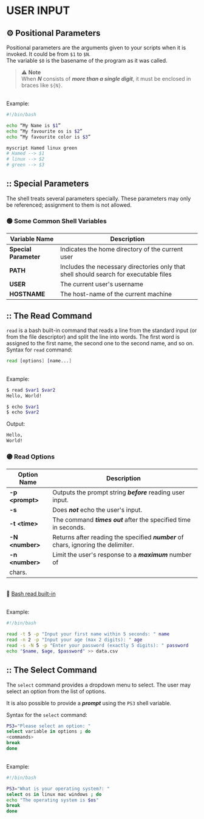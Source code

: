 # USER INPUT

## ⚙️ Positional Parameters
Positional parameters  are the arguments given to your scripts when it is invoked. It could be from `$1` to `$N`.
<br>The variable `$0` is the basename of the program as it was called.

> :warning: <b>Note</b>
> <br>When ***N*** consists of ***more than a single digit***, it must be enclosed in braces like `${N}`.

<br>Example:
```bash
#!/bin/bash

echo “My Name is $1”
echo “My favourite os is $2”
echo “My favourite color is $3”
```

```bash
myscript Hamed linux green
# Hamed --> $1
# linux --> $2
# green --> $3
```

## :: Special Parameters
The shell treats several parameters specially. These parameters may only be referenced; assignment to them is not allowed.

### :green_circle: Some Common Shell Variables

| **Variable Name** 	| **Description**                                                                       	|
|-------------------	|---------------------------------------------------------------------------------------	|
| **Special Parameter**          	| Indicates the home directory of the current user                                      	|
| **PATH**          	| Includes the necessary directories only that shell should search for executable files 	|
| **USER**          	| The current user's username                                                           	|
| **HOSTNAME**      	| The host-name of the current machine                                                  	|

## :: The Read Command
`read` is a bash built-in command that reads a line from the standard input (or from the file descriptor) and split the line into words. The first word is assigned to the first name, the second one to the second name, and so on.
<br>Syntax for `read` command:

```bash
read [options] [name...]
```

<br>Example:
```bash
$ read $var1 $var2
Hello, World!
```

```bash
$ echo $var1
$ echo $var2
```
Output:
```bash 
Hello,
World!
```

### :purple_circle: Read Options

| **Option Name** 	| **Description**                                                                       	|
|-------------------	|---------------------------------------------------------------------------------------	|
| **-p \<prompt\>**          	| Outputs the prompt string ***before*** reading user input.                                      	|
| **-s**          	| 	Does ***not*** echo the user's input. 	|
| **-t \<time\>**          	| The command ***times out*** after the specified time in seconds.                                                           	|
| **-N \<number\>**      	| 	Returns after reading the specified ***number*** of chars, ignoring the delimiter.                                                  	|
| **-n \<number\>**      	| 	Limit the user's response to a ***maximum*** number of
chars.                                                	|

<br>:link: [Bash read built-in](https://linuxize.com/post/bash-read/)


<br>Example:
```bash
#!/bin/bash

read -t 5 -p "Input your first name within 5 seconds: " name
read -n 2 -p "Input your age (max 2 digits): " age
read -s -N 5 -p "Enter your password (exactly 5 digits): " password
echo "$name, $age, $password" >> data.csv
```

## :: The Select Command
The `select` command provides a dropdown
menu to select. The user may select an option from
the list of options.

It is also possible to provide a ***prompt*** using the
`PS3` shell variable.

Syntax for the `select` command:
```bash
PS3="Please select an option: "
select variable in options ; do
<commands>
break
done
```
<br>Example:
```bash
#!/bin/bash

PS3="What is your operating system?: "
select os in linux mac windows ; do
echo "The operating system is $os"
break
done
```
